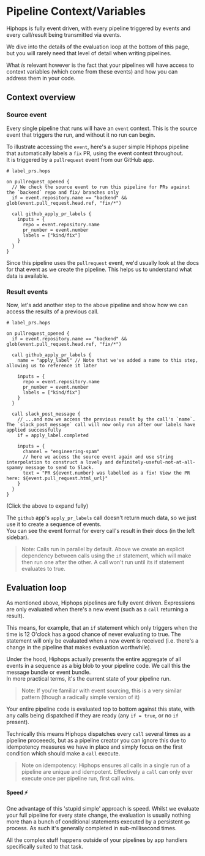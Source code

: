 # Pipeline Context/Variables

Hiphops is fully event driven, with every pipeline triggered by events and every call/result being transmitted via events.

We dive into the details of the evaluation loop at the bottom of this page, but you will rarely need that level of detail when writing pipelines.

What _is_ relevant however is the fact that your pipelines will have access to context variables (which come from these events) and how you can address them in your code.

## Context overview

### Source event

Every single pipeline that runs will have an `event` context. This is the source event that triggers the run, and without it no run can begin.

To illustrate accessing the `event`, here's a super simple Hiphops pipeline that automatically labels a `fix` PR, using the event context throughout.<br>
It is triggered by a `pullrequest` event from our GitHub app.

```hcl
# label_prs.hops

on pullrequest_opened {
  // We check the source event to run this pipeline for PRs against the `backend` repo and fix/ branches only
  if = event.repository.name == "backend" && glob(event.pull_request.head.ref, "fix/*")

  call github_apply_pr_labels {
    inputs = {
      repo = event.repository.name
      pr_number = event.number
      labels = ["kind/fix"]
    }
  }
}
```

Since this pipeline uses the `pullrequest` event, we'd usually look at the docs for that event as we create the pipeline. This helps us to understand what data is available.

### Result events

Now, let's add another step to the above pipeline and show how we can access the results of a previous call.

```hcl
# label_prs.hops

on pullrequest_opened {
  if = event.repository.name == "backend" && glob(event.pull_request.head.ref, "fix/*")

  call github_apply_pr_labels {
    name = "apply_label" // Note that we've added a name to this step, allowing us to reference it later

    inputs = {
      repo = event.repository.name
      pr_number = event.number
      labels = ["kind/fix"]
    }
  }

  call slack_post_message {
    // ...and now we access the previous result by the call's `name`. The `slack_post_message` call will now only run after our labels have applied successfully
    if = apply_label.completed

    inputs = {
      channel = "engineering-spam"
      // here we access the source event again and use string interpolation to construct a lovely and definitely-useful-not-at-all-spammy message to send to Slack.
      text = "PR ${event.number} was labelled as a fix! View the PR here: ${event.pull_request.html_url}"
    }
  }
}
```

(Click the above to expand fully)

The `github` app's `apply_pr_labels` call doesn't return much data, so we just use it to create a sequence of events.<br>
You can see the event format for every call's result in their docs (in the left sidebar).

> Note: Calls run in parallel by default. Above we create an explicit dependency between calls using the `if` statement, which will make then run one after the other.
> A call won't run until its if statement evaluates to true.


## Evaluation loop

As mentioned above, Hiphops pipelines are fully event driven. Expressions are only evaluated when there's a new event (such as a `call` returning a result).

This means, for example, that an `if` statement which only triggers when the time is 12 O'clock has a good chance of never evaluating to true. The statement will only be evaluated when a new event is received (i.e. there's a change in the pipeline that makes evaluation worthwhile).

Under the hood, Hiphops actually presents the entire aggregate of all events in a sequence as a big blob to your pipeline code. We call this the message bundle or event bundle.<br>
In more practical terms, it's the current state of your pipeline run.

> Note: If you're familiar with event sourcing, this is a very similar pattern (though a radically simple version of it)

Your entire pipeline code is evaluated top to bottom against this state, with any calls being dispatched if they are ready (any `if = true`, or no `if` present).

Technically this means Hiphops dispatches every `call` several times as a pipeline proceeeds, but as a pipeline creator you can ignore this due to idempotency measures we have in place and simply focus on the first condition which should make a `call` execute.

> Note on idempotency: Hiphops ensures all calls in a single run of a pipeline are unique and idempotent. Effectively a `call` can only ever execute once per pipeline run, first call wins.

#### Speed :zap:

One advantage of this 'stupid simple' approach is speed. Whilst we evaluate your full pipeline for every state change, the evaluation is usually nothing more than a bunch of conditional statements executed by a persistent `go` process. As such it's generally completed in sub-millisecond times.

All the complex stuff happens outside of your pipelines by app handlers specifically suited to that task.

